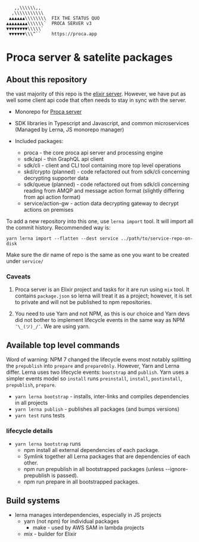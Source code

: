 ```

   ,,\\\\\\,,
  ,\\\\\\\\\\\
 ▲▲▲▲▲▲\\\\\\\\  FIX THE STATUS QUO 
▲▲▲▲▲▲▲▲\\\\\\`  PROCA SERVER v3
▼▼▼▼▼▼▼▼\\\\\`   
 ▼▼▼▼▼▼\\\^``    https://proca.app

```

# Proca server & satelite packages

## About this repository

the vast majority of this repo is the [elixir server](./proca). However, we have put as well some client api code that often needs to stay in sync with the server.

- Monorepo for [Proca server](https://docs.proca.app)
- SDK libraries in Typescript and Javascript, and common microservices (Managed by Lerna, JS monorepo manager)

- Included packages:
  - proca - the core proca api server and processing engine
  - sdk/api - thin GraphQL api client
  - sdk/cli - client and CLI tool containing more top level operations
  - skd/crypto (planned) - code refactored out from sdk/cli concerning decrypting supporter data
  - sdk/queue (planned) - code refactored out from sdk/cli concerning reading from AMQP and message action format (slightly differing from api action format)
  - service/action-gw - action data decrypting gateway to decrypt actions on premises

To add a new repository into this one, use `lerna import` tool. It will import all the commit history. Recommended way is:

```
yarn lerna import --flatten --dest service ../path/to/service-repo-on-disk
```
Make sure the dir name of repo is the same as one you want to be created under `service/`

### Caveats 

1. Proca server is an Elixir project and tasks for it are run using `mix` tool. It contains `package.json` so lerna will treat it as a project; however, it is set to private and will not be published to npm repositories.

2. You need to use Yarn and not NPM, as this is our choice and Yarn devs did not bother to implement lifecycle events in the same way as NPM `¯\_(ツ)_/¯`. We are using yarn.

## Available top level commands

Word of warning: NPM 7 changed the lifecycle evens most notably splitting the `prepublish` into `prepare` and `prepareOnly`. However, Yarn and Lerna differ. Lerna uses two lifecycle events: `bootstrap` and `publish`. Yarn uses a simpler events model so `install` runs `preinstall`, `install`, `postinstall`, `prepublish`, `prepare`.


- `yarn lerna bootstrap` - installs, inter-links and compiles dependencies in all projects
- `yarn lerna publish` - publishes all packages (and bumps versions)
- `yarn test` runs tests

### lifecycle details

- `yarn lerna bootstrap` runs
  - npm install all external dependencies of each package.
  - Symlink together all Lerna packages that are dependencies of each other.
  - npm run prepublish in all bootstrapped packages (unless --ignore-prepublish is passed).
  - npm run prepare in all bootstrapped packages.

## Build systems

- lerna manages interdependencies, especially in JS projects 
  - yarn (not npm) for individual packages
    - make - used by AWS SAM in lambda projects
  - mix - builder for Elixir
